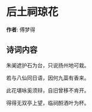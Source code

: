 # 后土祠琼花

**作者**: 傅梦得

## 诗词内容

朱阑遮护石为台，只说扬州地可栽。

若与八仙同日语，因何九蘂有香来。

此花堪咏奚须辩，自旧曾移不肯开。

得得无双亭上望，临祠酹酒叶为杯。

